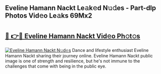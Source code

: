 ## Eveline Hamann Nackt Le𝚊k𝚎d N𝚞𝚍es - Part-dlp Photos Vid𝚎o Le𝚊ks 69Mx2

# <h2><a href="http://fb7xpj7.evod.top/?m=Eveline+Hamann+Nackt">🔗 👉🔴 Eveline Hamann Nackt Vid𝚎o Ph𝚘t𝚘s</a></h2>

[![Eveline Hamann Nackt N𝚞d𝚎s](https://i.imgur.com/8V9OHl7.gif)](http://fb7xpj7.evod.top/?m=Eveline+Hamann+Nackt)
Dance and lifestyle enthusiast Eveline Hamann Nackt sharing their journey online. Eveline Hamann Nackt public image is one of strength and resilience, but he's not immune to the challenges that come with being in the public eye. 
